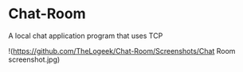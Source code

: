 # Chat-Room

A local chat application program that uses TCP

!(https://github.com/TheLogeek/Chat-Room/Screenshots/Chat Room screenshot.jpg)
